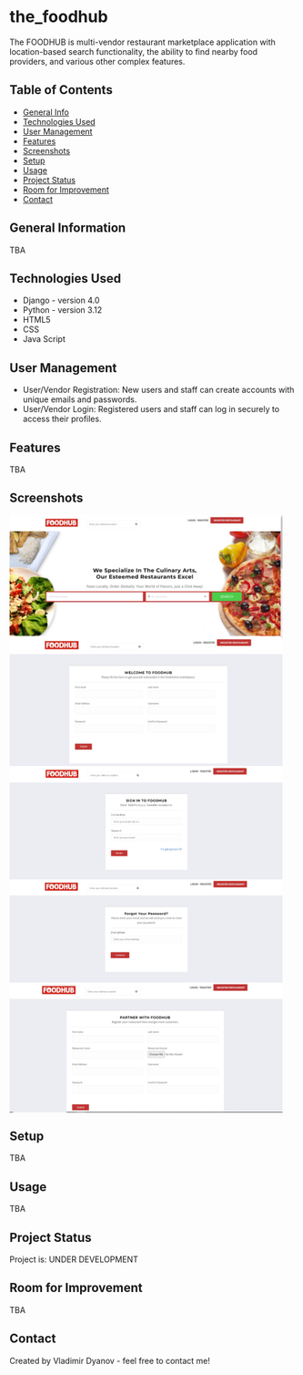# the_foodhub
The FOODHUB is multi-vendor restaurant marketplace application with location-based search functionality, the ability to find nearby food providers, and various other complex features.


## Table of Contents
* [General Info](#general-information)
* [Technologies Used](#technologies-used)
* [User Management](#user-management)
* [Features](#features)
* [Screenshots](#screenshots)
* [Setup](#setup)
* [Usage](#usage)
* [Project Status](#project-status)
* [Room for Improvement](#room-for-improvement)
* [Contact](#contact)

## General Information
TBA

## Technologies Used
- Django - version 4.0
- Python - version 3.12
- HTML5 
- CSS
- Java Script

## User Management
- User/Vendor Registration: New users and staff can create accounts with unique emails and passwords.
- User/Vendor Login: Registered users and staff can log in securely to access their profiles.



## Features
TBA

## Screenshots
<img align="center" width=480px  alt="home page view" src="https://github.com/vladodyanov/the_foodhub/blob/main/the_foodhub/screenshots/Screenshot%2001.jpg" />

<img align="center" width=480px  alt="home page view" src="https://github.com/vladodyanov/the_foodhub/blob/main/the_foodhub/screenshots/Screenshot%2002.jpg" />

<img align="center" width=480px  alt="home page view" src="https://github.com/vladodyanov/the_foodhub/blob/main/the_foodhub/screenshots/Screenshot%2003.jpg" />

<img align="center" width=480px  alt="home page view" src="https://github.com/vladodyanov/the_foodhub/blob/main/the_foodhub/screenshots/Screenshot%2004.jpg" />

<img align="center" width=480px  alt="home page view" src="https://github.com/vladodyanov/the_foodhub/blob/main/the_foodhub/screenshots/Screenshot%2005.jpg" />

## Setup
TBA

## Usage
TBA

## Project Status
Project is: UNDER DEVELOPMENT

## Room for Improvement
TBA

## Contact
Created by Vladimir Dyanov - feel free to contact me!


